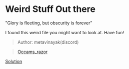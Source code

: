 #  Weird Stuff Out there 

"Glory is fleeting, but obscurity is forever"

I found this weird file you might want to look at. Have fun!

>Author: metavinayak(discord)

>[Occams_razor](./Occams_razor)

[Solution](./soln/)